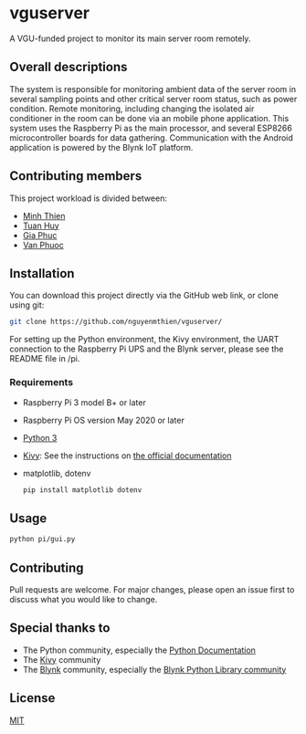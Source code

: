 # vguserver
A VGU-funded project to monitor its main server room remotely.


## Overall descriptions
The system is responsible for monitoring ambient data of the server room in several sampling points and other critical server room status, such as power condition.
Remote monitoring, including changing the isolated air conditioner in the room can be done via an mobile phone application. 
This system uses the Raspberry Pi as the main processor, and several ESP8266 microcontroller boards for data gathering. 
Communication with the Android application is powered by the Blynk IoT platform.


## Contributing members
This project workload is divided between:
 + [Minh Thien](https://github.com/nguyenmthien)
 + [Tuan Huy](https://github.com/tuanhuy180903)
 + [Gia Phuc](https://github.com/trgiaphuc99)
 + [Van Phuoc](https://github.com/PhuocDang0111)

## Installation
You can download this project directly via the GitHub web link, or clone using git:

```bash
git clone https://github.com/nguyenmthien/vguserver/
```

For setting up the Python environment, the Kivy environment, the UART connection to the Raspberry Pi UPS and the Blynk server, please see the README file in /pi.

### Requirements
 - Raspberry Pi 3 model B+ or later
 - Raspberry Pi OS version May 2020 or later
 - [Python 3](https://python.org/)
 - [Kivy](https://kivy.org/): 
 See the instructions on [the official documentation](https://kivy.org/doc/stable/installation/installation-rpi.html)
 - matplotlib, dotenv
 
      ```bash
      pip install matplotlib dotenv
      ```
 
## Usage

```bash
python pi/gui.py
```

## Contributing
Pull requests are welcome. For major changes, please open an issue first to discuss what you would like to change.


## Special thanks to
 - The Python community, especially the [Python Documentation](https://docs.python.org/)
 - The [Kivy](https://kivy.org/) community
 - The [Blynk](https://blynk.io/) community, especially the [Blynk Python Library community](https://github.com/blynkkk/lib-python)


## License
[MIT](https://choosealicense.com/licenses/mit/)

